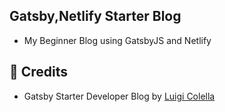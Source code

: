 ## Gatsby,Netlify Starter Blog
- My Beginner Blog using GatsbyJS and Netlify

## 📃 Credits

* Gatsby Starter Developer Blog by [Luigi Colella](https://lgcolella.github.io/gatsby-starter-developer-blog/)



